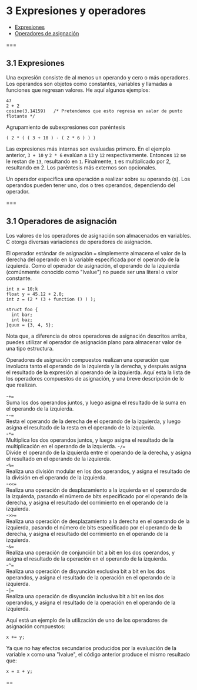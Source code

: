 # 3 Expresiones y operadores #

- [Expresiones](#31-expresiones)
- [Operadores de asignación]()

===

## 3.1 Expresiones ##

Una expresión consiste de al menos un operando y cero o más operadores. Los operandos son objetos como constantes, variables y llamadas a funciones que regresan valores. He aquí algunos ejemplos:

```
47
2 + 2
cosine(3.14159)   /* Pretendemos que esto regresa un valor de punto flotante */
```

Agrupamiento de subexpresiones con paréntesis

```
( 2 * ( ( 3 + 10 ) - ( 2 * 6 ) ) )
```

Las expresiones más internas son evaluadas primero. En el ejemplo anterior, `3 + 10` y `2 * 6` evalúan a `13` y `12` respectivamente. Entonces `12` se le restan de `13`, resultando en `1`. Finalmente, `1` es multiplicado por 2, resultando en 2. Los paréntesis más externos son opcionales.

Un operador especifica una operación a realizar sobre su operando (s). Los operandos pueden tener uno, dos o tres operandos, dependiendo del operador.

===

## 3.1 Operadores de asignación ##

Los valores de los operadores de asignación son almacenados en variables. C otorga diversas variaciones de operadores de asignación.

El operador estándar de asignación `=` simplemente almacena el valor de la derecha del operando en la variable especificada por el operando de la izquierda. Como el operador de asignación, el operando de la izquierda (comúnmente conocido como "lvalue") no puede ser una literal o valor constante.

```
int x = 10;k
float y = 45.12 + 2.0;
int z = (2 * (3 + function () ) );

struct foo {
  int bar;
  int baz;
}quux = {3, 4, 5};
```

Nota que, a diferencia de otros operadores de asignación descritos arriba, puedes utilizar el operador de asignación plano para almacenar valor de una tipo estructura.

Operadores de asignación compuestos realizan una operación que involucra tanto el operando de la izquierda y la derecha, y después asigna el resultado de la expresión al operando de la izquierda. Aquí esta la lista de los operadores compuestos de asignación, y una breve descripción de lo que realizan.

-`+=`  
  Suma los dos operandos juntos, y luego asigna el resultado de la suma en el operando de la izquierda.  
-`-=`  
  Resta el operando de la derecha de el operando de la izquierda, y luego asigna el resultado de la resta en el operando de la izquierda.  
-`*=`  
  Multiplica los dos operandos juntos, y luego asigna el resultado de la multiplicación en el operando de la izquierda.
-`/=`  
  Divide el operando de la izquierda entre el operando de la derecha, y asigna el resultado en el operando de la izquierda.  
-`%=`  
  Realiza una división modular en los dos operandos, y asigna el resultado de la división en el operando de la izquierda.  
-`<<=`  
  Realiza una operación de desplazamiento a la izquierda en el operando de la izquierda, pasando el número de bits especificado por el operando de la derecha, y asigna el resultado del corrimiento en el operando de la izquierda.  
-`>>=`  
  Realiza una operación de desplazamiento a la derecha en el operando de la izquierda, pasando el número de bits especificado por el operando de la derecha, y asigna el resultado del corrimiento en el operando de la izquierda.  
-`&=`  
  Realiza una operación de conjunción bit a bit en los dos operandos, y asigna el resultado de la operación en el operando de la izquierda.  
-`^=`  
  Realiza una operación de disyunción exclusiva bit a bit en los dos operandos, y asigna el resultado de la operación en el operando de la izquierda.  
-`|=`  
  Realiza una operación de disyunción inclusiva bit a bit en los dos operandos, y asigna el resultado de la operación en el operando de la izquierda.  

Aquí está un ejemplo de la utilización de uno de los operadores de asignación compuestos:

```
x += y;
```

Ya que no hay efectos secundarios producidos por la evaluación de la variable x como una "lvalue", el código anterior produce el mismo resultado que:

```
x = x + y;
```

==

